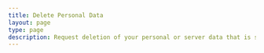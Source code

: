 ```yaml
---
title: Delete Personal Data
layout: page
type: page
description: Request deletion of your personal or server data that is stored on our API.
---
```


<style>
    hr.has-background-black {
        display: none;
    }

    h1.title {
        display: none;
    }
</style>

<div id="ff-compose"></div>
<script async defer src="https://formfacade.com/include/100936483735476707459/form/1FAIpQLSffT8OFqEUVnmGv7kirLfLZCmr4BbFmrrzufqhtE5Naqgs_3A/classic.js?div=ff-compose"></script>